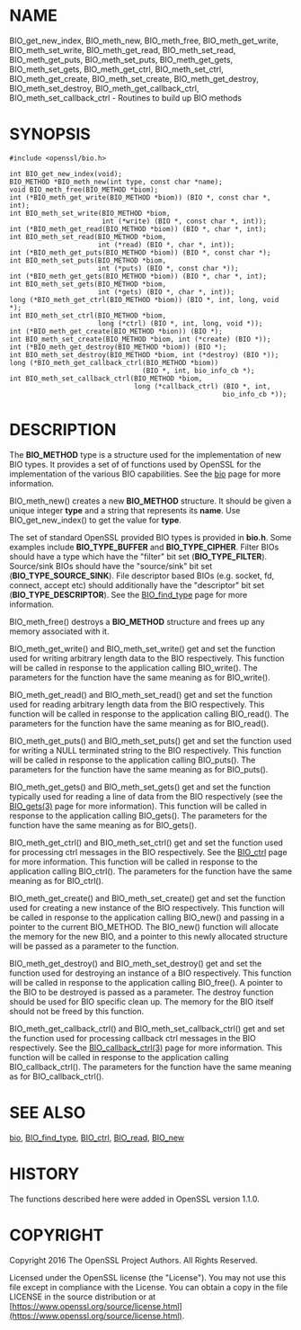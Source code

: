 # NAME

BIO\_get\_new\_index,
BIO\_meth\_new, BIO\_meth\_free, BIO\_meth\_get\_write, BIO\_meth\_set\_write,
BIO\_meth\_get\_read, BIO\_meth\_set\_read, BIO\_meth\_get\_puts, BIO\_meth\_set\_puts,
BIO\_meth\_get\_gets, BIO\_meth\_set\_gets, BIO\_meth\_get\_ctrl, BIO\_meth\_set\_ctrl,
BIO\_meth\_get\_create, BIO\_meth\_set\_create, BIO\_meth\_get\_destroy,
BIO\_meth\_set\_destroy, BIO\_meth\_get\_callback\_ctrl,
BIO\_meth\_set\_callback\_ctrl  - Routines to build up BIO methods

# SYNOPSIS

    #include <openssl/bio.h>

    int BIO_get_new_index(void);
    BIO_METHOD *BIO_meth_new(int type, const char *name);
    void BIO_meth_free(BIO_METHOD *biom);
    int (*BIO_meth_get_write(BIO_METHOD *biom)) (BIO *, const char *, int);
    int BIO_meth_set_write(BIO_METHOD *biom,
                           int (*write) (BIO *, const char *, int));
    int (*BIO_meth_get_read(BIO_METHOD *biom)) (BIO *, char *, int);
    int BIO_meth_set_read(BIO_METHOD *biom,
                          int (*read) (BIO *, char *, int));
    int (*BIO_meth_get_puts(BIO_METHOD *biom)) (BIO *, const char *);
    int BIO_meth_set_puts(BIO_METHOD *biom,
                          int (*puts) (BIO *, const char *));
    int (*BIO_meth_get_gets(BIO_METHOD *biom)) (BIO *, char *, int);
    int BIO_meth_set_gets(BIO_METHOD *biom,
                          int (*gets) (BIO *, char *, int));
    long (*BIO_meth_get_ctrl(BIO_METHOD *biom)) (BIO *, int, long, void *);
    int BIO_meth_set_ctrl(BIO_METHOD *biom,
                          long (*ctrl) (BIO *, int, long, void *));
    int (*BIO_meth_get_create(BIO_METHOD *bion)) (BIO *);
    int BIO_meth_set_create(BIO_METHOD *biom, int (*create) (BIO *));
    int (*BIO_meth_get_destroy(BIO_METHOD *biom)) (BIO *);
    int BIO_meth_set_destroy(BIO_METHOD *biom, int (*destroy) (BIO *));
    long (*BIO_meth_get_callback_ctrl(BIO_METHOD *biom))
                                     (BIO *, int, bio_info_cb *);
    int BIO_meth_set_callback_ctrl(BIO_METHOD *biom,
                                   long (*callback_ctrl) (BIO *, int,
                                                         bio_info_cb *));

# DESCRIPTION

The **BIO\_METHOD** type is a structure used for the implementation of new BIO
types. It provides a set of of functions used by OpenSSL for the implementation
of the various BIO capabilities. See the [bio](https://metacpan.org/pod/bio) page for more information.

BIO\_meth\_new() creates a new **BIO\_METHOD** structure. It should be given a
unique integer **type** and a string that represents its **name**.
Use BIO\_get\_new\_index() to get the value for **type**.

The set of
standard OpenSSL provided BIO types is provided in **bio.h**. Some examples
include **BIO\_TYPE\_BUFFER** and **BIO\_TYPE\_CIPHER**. Filter BIOs should have a
type which have the "filter" bit set (**BIO\_TYPE\_FILTER**). Source/sink BIOs
should have the "source/sink" bit set (**BIO\_TYPE\_SOURCE\_SINK**). File descriptor
based BIOs (e.g. socket, fd, connect, accept etc) should additionally have the
"descriptor" bit set (**BIO\_TYPE\_DESCRIPTOR**). See the [BIO\_find\_type](https://metacpan.org/pod/BIO_find_type) page for
more information.

BIO\_meth\_free() destroys a **BIO\_METHOD** structure and frees up any memory
associated with it.

BIO\_meth\_get\_write() and BIO\_meth\_set\_write() get and set the function used for
writing arbitrary length data to the BIO respectively. This function will be
called in response to the application calling BIO\_write(). The parameters for
the function have the same meaning as for BIO\_write().

BIO\_meth\_get\_read() and BIO\_meth\_set\_read() get and set the function used for
reading arbitrary length data from the BIO respectively. This function will be
called in response to the application calling BIO\_read(). The parameters for the
function have the same meaning as for BIO\_read().

BIO\_meth\_get\_puts() and BIO\_meth\_set\_puts() get and set the function used for
writing a NULL terminated string to the BIO respectively. This function will be
called in response to the application calling BIO\_puts(). The parameters for
the function have the same meaning as for BIO\_puts().

BIO\_meth\_get\_gets() and BIO\_meth\_set\_gets() get and set the function typically
used for reading a line of data from the BIO respectively (see the [BIO\_gets(3)](http://man.he.net/man3/BIO_gets)
page for more information). This function will be called in response to the
application calling BIO\_gets(). The parameters for the function have the same
meaning as for BIO\_gets().

BIO\_meth\_get\_ctrl() and BIO\_meth\_set\_ctrl() get and set the function used for
processing ctrl messages in the BIO respectively. See the [BIO\_ctrl](https://metacpan.org/pod/BIO_ctrl) page for
more information. This function will be called in response to the application
calling BIO\_ctrl(). The parameters for the function have the same meaning as for
BIO\_ctrl().

BIO\_meth\_get\_create() and BIO\_meth\_set\_create() get and set the function used
for creating a new instance of the BIO respectively. This function will be
called in response to the application calling BIO\_new() and passing
in a pointer to the current BIO\_METHOD. The BIO\_new() function will allocate the
memory for the new BIO, and a pointer to this newly allocated structure will
be passed as a parameter to the function.

BIO\_meth\_get\_destroy() and BIO\_meth\_set\_destroy() get and set the function used
for destroying an instance of a BIO respectively. This function will be
called in response to the application calling BIO\_free(). A pointer to the BIO
to be destroyed is passed as a parameter. The destroy function should be used
for BIO specific clean up. The memory for the BIO itself should not be freed by
this function.

BIO\_meth\_get\_callback\_ctrl() and BIO\_meth\_set\_callback\_ctrl() get and set the
function used for processing callback ctrl messages in the BIO respectively. See
the [BIO\_callback\_ctrl(3)](http://man.he.net/man3/BIO_callback_ctrl) page for more information. This function will be called
in response to the application calling BIO\_callback\_ctrl(). The parameters for
the function have the same meaning as for BIO\_callback\_ctrl().

# SEE ALSO

[bio](https://metacpan.org/pod/bio), [BIO\_find\_type](https://metacpan.org/pod/BIO_find_type), [BIO\_ctrl](https://metacpan.org/pod/BIO_ctrl), [BIO\_read](https://metacpan.org/pod/BIO_read), [BIO\_new](https://metacpan.org/pod/BIO_new)

# HISTORY

The functions described here were added in OpenSSL version 1.1.0.

# COPYRIGHT

Copyright 2016 The OpenSSL Project Authors. All Rights Reserved.

Licensed under the OpenSSL license (the "License").  You may not use
this file except in compliance with the License.  You can obtain a copy
in the file LICENSE in the source distribution or at
[https://www.openssl.org/source/license.html](https://www.openssl.org/source/license.html).
